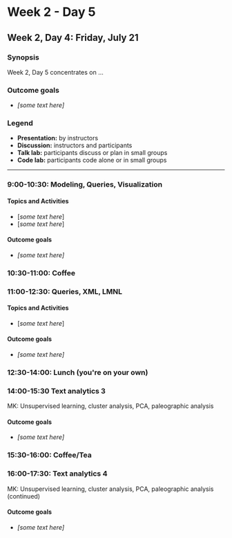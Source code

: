 # Week 2 - Day 5

## Week 2, Day 4: Friday, July 21

### Synopsis

Week 2, Day 5 concentrates on ... 

### Outcome goals
* _[some text here]_

### Legend

* **Presentation:** by instructors
* **Discussion:** instructors and participants
* **Talk lab:** participants discuss or plan in small groups
* **Code lab:** participants code alone or in small groups

-------

### 9:00-10:30: Modeling, Queries, Visualization

#### Topics and Activities
* [_some text here_]
* [_some text here_]

#### Outcome goals
* _[some text here]_

### 10:30-11:00: Coffee

### 11:00-12:30: Queries, XML, LMNL

#### Topics and Activities
* [_some text here_]

#### Outcome goals
* _[some text here]_

### 12:30-14:00: Lunch (you're on your own)

### 14:00-15:30 Text analytics 3

MK: Unsupervised learning, cluster analysis, PCA, paleographic analysis

#### Outcome goals
* _[some text here]_

### 15:30-16:00: Coffee/Tea

### 16:00-17:30: Text analytics 4

MK: Unsupervised learning, cluster analysis, PCA, paleographic analysis (continued)

#### Outcome goals
* _[some text here]_